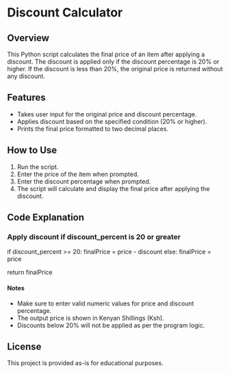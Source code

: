 # Discount Calculator

## Overview
This Python script calculates the final price of an item after applying a discount. The discount is applied only if the discount percentage is 20% or higher. If the discount is less than 20%, the original price is returned without any discount.

## Features
- Takes user input for the original price and discount percentage.
- Applies discount based on the specified condition (20% or higher).
- Prints the final price formatted to two decimal places.

## How to Use
1. Run the script.
2. Enter the price of the item when prompted.
3. Enter the discount percentage when prompted.
4. The script will calculate and display the final price after applying the discount.

## Code Explanation

### Apply discount if discount_percent is 20 or greater
if discount_percent >= 20:
    finalPrice = price - discount
else:
    finalPrice = price
    
return finalPrice


#### Notes
- Make sure to enter valid numeric values for price and discount percentage.
- The output price is shown in Kenyan Shillings (Ksh).
- Discounts below 20% will not be applied as per the program logic.

## License
This project is provided as-is for educational purposes.

